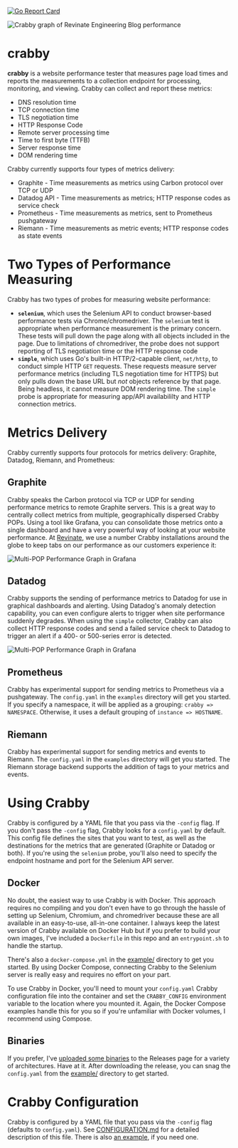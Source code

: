 [![Go Report Card](https://goreportcard.com/badge/github.com/Atsman/crabby)](https://goreportcard.com/report/github.com/Atsman/crabby)

![Crabby graph of Revinate Engineering Blog performance](https://chrissnell.github.io/crabby/images/engineering-blog-performance.png?1 "")

# crabby
**crabby** is a website performance tester that measures page load times and reports the measurements to a collection endpoint for processing, monitoring, and viewing.   Crabby can collect and report these metrics:

- DNS resolution time
- TCP connection time
- TLS negotiation time
- HTTP Response Code
- Remote server processing time
- Time to first byte (TTFB)
- Server response time
- DOM rendering time

Crabby currently supports four types of metrics delivery:

* Graphite - Time measurements as metrics using Carbon protocol over TCP or UDP
* Datadog API - Time measurements as metrics; HTTP response codes as service check
* Prometheus - Time measurements as metrics, sent to Prometheus pushgateway
* Riemann - Time measurements as metric events; HTTP response codes as state events

# Two Types of Performance Measuring
Crabby has two types of probes for measuring website performance:
- **`selenium`**, which uses the Selenium API to conduct browser-based performance tests via Chrome/chromedriver.  The `selenium` test is appropriate when performance measurement is the primary concern.  These tests will pull down the page along with all objects included in the page.  Due to limitations of chromedriver, the probe does not support reporting of TLS negotiation time or the HTTP response code
- **`simple`**, which uses Go's built-in HTTP/2-capable client, `net/http`, to conduct simple HTTP `GET` requests.  These requests measure server performance metrics (including TLS negotiation time for HTTPS) but only pulls down the base URL but *not* objects reference by that page.  Being headless, it cannot measure DOM rendering time.  The `simple` probe is appropriate for measuring app/API availabililty and HTTP connection metrics.

# Metrics Delivery
Crabby currently supports four protocols for metrics delivery: Graphite, Datadog, Riemann, and Prometheus:

## Graphite
Crabby speaks the Carbon protocol via TCP or UDP for sending performance metrics to remote Graphite servers.  This is a great way to centrally collect metrics from multiple, geographically dispersed Crabby POPs.  Using a tool like Grafana, you can consolidate those metrics onto a single dashboard and have a very powerful way of looking at your website performance.  At [Revinate](https://www.revinate.com), we use a number Crabby installations around the globe to keep tabs on our performance as our customers experience it:

![Multi-POP Performance Graph in Grafana](https://chrissnell.github.io/crabby/images/crabby-multi-site-grafana.png "Four crabby nodes sending metrics to Graphite for display in Grafana")

## Datadog
Crabby supports the sending of performance metrics to Datadog for use in graphical dashboards and alerting.  Using Datadog's anomaly detection capability, you can even configure alerts to trigger when site performance suddenly degrades.  When using the `simple` collector, Crabby can also collect HTTP response codes and send a failed service check to Datadog to trigger an alert if a 400- or 500-series error is detected.

![Multi-POP Performance Graph in Grafana](https://chrissnell.github.io/crabby/images/crabby-datadog.png "Graphing Crabby metrics in a Datadog dashboard")

## Prometheus
Crabby has experimental support for sending metrics to Prometheus via a pushgateway.  The `config.yaml` in the `examples` directory will get you started.  If you specify a namespace, it will be applied as a grouping: `crabby => NAMESPACE`.  Otherwise, it uses a default grouping of `instance => HOSTNAME`.

## Riemann
Crabby has experimental support for sending metrics and events to Riemann.  The `config.yaml` in the `examples` directory will get you started.  The Riemann storage backend supports the addition of tags to your metrics
and events.  

# Using Crabby
Crabby is configured by a YAML file that you pass via the `-config` flag.  If you don't pass the `-config` flag, Crabby looks for a `config.yaml` by default.  This config file defines the sites that you want to test, as well as the destinations for the metrics that are generated (Graphite or Datadog or both).  If you're using the `selenium` probe, you'll also need to specify the endpoint hostname and port for the Selenium API server.  

## Docker
No doubt, the easiest way to use Crabby is with Docker.  This approach requires no compiling and you don't even have to go through the hassle of setting up Selenium, Chromium, and chromedriver because these are all available in an easy-to-use, all-in-one container.  I always keep the latest version of Crabby available on Docker Hub but if you prefer to build your own images, I've included a `Dockerfile` in this repo and an `entrypoint.sh` to handle the startup.  

There's also a `docker-compose.yml` in the [example/](https://github.com/chrissnell/crabby/tree/master/example) directory to get you started.  By using Docker Compose, connecting Crabby to the Selenium server is really easy and requires no effort on your part.

To use Crabby in Docker, you'll need to mount your `config.yaml` Crabby configuration file into the container and set the `CRABBY_CONFIG` environment variable to the location where you mounted it.  Again, the Docker Compose examples handle this for you so if you're unfamiliar with Docker volumes, I recommend using Compose.

## Binaries
If you prefer, I've [uploaded some binaries](https://github.com/chrissnell/crabby/releases) to the Releases page for a variety of architectures.  Have at it.  After downloading the release, you can snag the `config.yaml` from the [example/](https://github.com/chrissnell/crabby/tree/master/example) directory to get started.

# Crabby Configuration
Crabby is configured by a YAML file that you pass via the `-config` flag (defaults to `config.yaml`).
See [CONFIGURATION.md](/CONFIGURATION.md) for a detailed description of this file.  There is also [an example](/example/config.yaml), if you need one.

